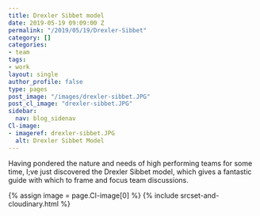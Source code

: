 ```yaml
---
title: Drexler Sibbet model
date: 2019-05-19 09:09:00 Z
permalink: "/2019/05/19/Drexler-Sibbet"
category: []
categories:
- team
tags:
- work
layout: single
author_profile: false
type: pages
post_image: "/images/drexler-sibbet.JPG"
post_cl_image: "drexler-sibbet.JPG"
sidebar:
  nav: blog_sidenav
Cl-image:
- imageref: drexler-sibbet.JPG
  alt: Drexler Sibbet Model
---
```

Having pondered the nature and needs of high performing teams for some time, I;ve just discovered the Drexler Sibbet model, which gives a fantastic guide with which to frame and focus team discussions. 


{% assign image = page.Cl-image[0] %}
{% include srcset-and-cloudinary.html %}

